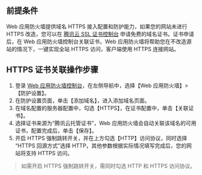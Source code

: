 ## 前提条件
Web 应用防火墙提供域名 HTTPS 接入配置和防护能力，如果您的网站未进行 HTTPS 改造，您可以在 [腾讯云 SSL 证书控制台](https://console.cloud.tencent.com/ssl) 申请免费的域名证书。证书申请后，在 Web 应用防火墙控制台关联证书，Web 应用防火墙将帮助您在不改造源站的情况下，一键实现全站 HTTPS 访问，客户端使用 HTTPS 连接网站。
## HTTPS 证书关联操作步骤
1. 登录 [Web 应用防火墙控制台](https://console.cloud.tencent.com/guanjia/waf/overview)，在左侧导航中，选择【Web 应用防火墙】>【防护设置】。
2. 在防护设置页面，单击【添加域名】，进入添加域名页面。
3. 在域名配置的服务器配置中，勾选【HTTPS】，在证书配置中，单击【关联证书】。
4. 选择证书来源为“腾讯云托管证书”，Web 应用防火墙会自动关联该域名的可用证书，配置完成后，单击【保存】。
5. 开启 HTTPS 强制跳转开关，并在上方勾选【HTTP】访问协议，同时选择 “HTTPS 回源方式”选择 HTTP，其他参数根据实际情况填写完成后，您的网站将支持 HTTPS 访问。
>如需开启 HTTPS 强制跳转开关，需同时勾选 HTTP 和 HTTPS 访问协议。
>

